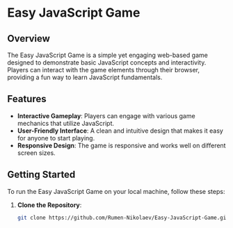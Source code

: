 # Easy JavaScript Game

## Overview

The Easy JavaScript Game is a simple yet engaging web-based game designed to demonstrate basic JavaScript concepts and interactivity. Players can interact with the game elements through their browser, providing a fun way to learn JavaScript fundamentals.

## Features

- **Interactive Gameplay**: Players can engage with various game mechanics that utilize JavaScript.
- **User-Friendly Interface**: A clean and intuitive design that makes it easy for anyone to start playing.
- **Responsive Design**: The game is responsive and works well on different screen sizes.

## Getting Started

To run the Easy JavaScript Game on your local machine, follow these steps:

1. **Clone the Repository**:
   ```bash
   git clone https://github.com/Rumen-Nikolaev/Easy-JavaScript-Game.git

